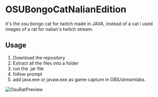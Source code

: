 # OSUBongoCatNalianEdition
It's the osu bongo cat for twitch made in JAVA, instead of a cat i used images of a rat for nalian's twitch stream.

## Usage
1. Download the repository
2. Extract all the files into a folder
3. run the .jar file
4. follow prompt
5. add java.exe or javaw.exe as game capture in OBS/streamlabs.

![OsuRatPreview](https://i.imgur.com/Mbtxm6f.png)
